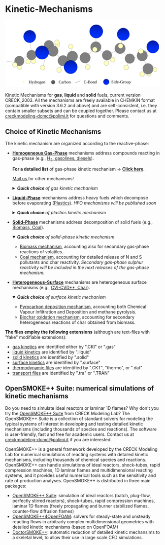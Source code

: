 # Kinetic-Mechanisms
<p align="center">
    <img src=".images/intro.svg" alt="Logo" width="600"/>
</p>


Kinetic Mechanisms for **gas**, **liquid** and **solid** fuels, current version CRECK_2003.
All the mechanisms are freely available in CHEMKIN format (compatible with version 3.6.2 and above) and 
are self-consistent, i.e. they contain smaller subsets and can be coupled together. 
Please contact us at creckmodeling-dcmc@polimi.it for questions and comments. 

## Choice of Kinetic Mechanisms
The kinetic mechanism are organized according to the reactive-phase:
- [**Homogeneous Gas-Phase**](Gas-Phase) mechanisms address compounds reacting in gas-phase (e.g., <ins>H<sub>2</sub>, gasolines, diesels</ins>). 
    
    **For a detailed list** of gas-phase kinetic mechanism &rarr; **[Click here](Gas-Phase/README.md#choice-of-kinetic-mechanism)**.
    
    <a href="mailto:creckmodeling-dcmc@polimi.it"> <ins>Mail us</ins> </a> for other mechanisms!
    <details>
    <summary><i><b>Quick choice </b> of gas kinetic mechanism</i></summary>
    &nbsp; HT = <i>High-Temperature</i>, LT = <i>Low-Temperature</i>, NOx = <i>sub-module for nitrogen-oxides and ammonia</i>, Soot = <i>sub-module for soot particles</i>
    <ul>
        <li> <ins>Hydrogen</ins> (H<sub>2</sub>): &nbsp; <a href="Gas-Phase/CarbonFreeFuels_H2-NH3/HYDROGEN_11_20"> HT </a> &nbsp; &bull; &nbsp; <a href="Gas-Phase/CarbonFreeFuels_H2-NH3/NH3_31_202"> HT+NOx </a> </li>
        <li> <ins>Ammonia</ins> (NH<sub>3</sub>): &nbsp; <a href="Gas-Phase/CarbonFreeFuels_H2-NH3/NH3_31_203"> HT </a> </li>
        <li> <ins>Methane</ins> (CH<sub>4</sub>): &nbsp;<a href="Gas-Phase/CoreMechanism_C0-C4/C1_C3_HT_114_1999"> HT </a> &nbsp; &bull; &nbsp; <a href="Gas-Phase/CoreMechanism_C0-C4/Soot-NOx/C1_C3_HT_NOX_159_2459"> HT+NOx </a> &nbsp; &bull; &nbsp; <a href="Gas-Phase/Diesel-Biodiesel/Soot-NOx/TOT_HT_SOOT_452_24041"> HT+SOOT </a> &nbsp; &bull; &nbsp; <a href="Gas-Phase/Diesel-Biodiesel/Soot-NOx/TOT_HT_SOOT_NOX_497_24501"> HT+NOx+SOOT</a> <br>
        <li> <ins>Natural Gas/LPG</ins> (C<sub>1</sub>-C<sub>4</sub>): &nbsp;<a href="Gas-Phase/CoreMechanism_C0-C4/C1_C3_HT_114_1999"> HT </a> &nbsp; &bull; &nbsp; <a href="Gas-Phase/CoreMechanism_C0-C4/Soot-NOx/C1_C3_HT_NOX_159_2459"> HT+NOx </a> &nbsp; &bull; &nbsp; <a href="Gas-Phase/Diesel-Biodiesel/Soot-NOx/TOT_HT_SOOT_452_24041"> HT+SOOT </a> &nbsp; &bull; &nbsp; <a href="Gas-Phase/Diesel-Biodiesel/Soot-NOx/TOT_HT_SOOT_NOX_497_24501"> HT+NOx+SOOT</a> <br>
        <li> <ins>Methanol</ins> (CH<sub>3</sub>OH): &nbsp; <a href="Gas-Phase/CoreMechanism_C0-C4/C1_C3_HT_114_1999"> HT </a> &nbsp; &bull; &nbsp; <a href="Gas-Phase/CoreMechanism_C0-C4/Soot-NOx/C1_C3_HT_NOX_159_2459"> HT+NOx </a> &nbsp; &bull; &nbsp; <a href="Gas-Phase/Diesel-Biodiesel/Soot-NOx/TOT_HT_SOOT_452_24041"> HT+SOOT </a> &nbsp; &bull; &nbsp; <a href="Gas-Phase/Diesel-Biodiesel/Soot-NOx/TOT_HT_SOOT_NOX_497_24501"> HT+NOx+SOOT</a> </li>
        <li> <ins>DME</ins> (CH<sub>3</sub>OCH<sub>3</sub>): &nbsp; <a href="Gas-Phase/Gasoline-Biogasoline/TPRF_HT_LT_ALC_ETHERS_356_10171"> HT </a> &nbsp; &bull; &nbsp; <a href="Gas-Phase/Gasoline-Biogasoline/TPRF_HT_LT_ALC_ETHERS_356_10171"> HT+LT </a> </li>
        <li><ins>Gasoline/Biogasoline</ins> &rarr; refer to this <a href="Gas-Phase/Gasoline-Biogasoline/README.md#choice-of-kinetic-mechanism"> readme subsection </a>  </li>
        <li><ins>Jet-fuels</ins> &rarr; refer to this <a href="Gas-Phase/Diesel-Biodiesel/README.md#choice-of-kinetic-mechanism"> readme subsection </a> </li>
        <li><ins>Diesel/Biodiesel/Bio-oil</ins> &rarr; refer to this <a href="Gas-Phase/Diesel-Biodiesel/README.md#choice-of-kinetic-mechanism"> readme subsection </a> </li>
    </ul>
    </details>

- [**Liquid-Phase**](Liquid-Phase) mechanisms address heavy fuels which decompose before evaporating (<a href="Liquid-Phase/Plastics/">Plastics</a>). *HFO mechanisms will be published soon*
    <details>
    <summary><i><b>Quick choice </b> of  plastics kinetic mechanism</i></summary>
    
    <ul>
        <li> <ins>Polyethylene High-Density </ins> (HDPE): &nbsp; <a href="Liquid-Phase/Plastics/PE/HDPE_semidetailed/"> semi-detailed </a> &nbsp; &bull; &nbsp; <a href="Liquid-Phase/Plastics/PE/HDPE_reduced/"> reduced </a> &nbsp; &bull; &nbsp; <a href="Liquid-Phase/Plastics/PE/HDPE_multistep/"> multi-step </a> </li>
        <li> <ins>Polyethylene Low-Density </ins> (LDPE): &nbsp; <a href="Liquid-Phase/Plastics/PE/LDPE_semidetailed/"> semi-detailed </a> &nbsp; &bull; &nbsp; <a href="Liquid-Phase/Plastics/PE/LDPE_reduced/"> reduced </a> &nbsp; &bull; &nbsp; <a href="Liquid-Phase/Plastics/PE/LDPE_multistep/"> multi-step </a> </li>
        <li> <ins>Polypropylene </ins> (PP): &nbsp; <a href="Liquid-Phase/Plastics/PP/PP_semidetailed/"> semi-detailed </a> &nbsp; &bull; &nbsp; <a href="Liquid-Phase/Plastics/PP/PP_reduced/"> reduced </a> &nbsp; &bull; &nbsp; <a href="Liquid-Phase/Plastics/PP/PP_multistep/"> multi-step </a> </li>
        <li> <ins>Polystyrene </ins> (PS): &nbsp; <a href="Liquid-Phase/Plastics/PS/PS_semidetailed/"> semi-detailed </a> &nbsp; &bull; &nbsp; <a href="Liquid-Phase/Plastics/PS/PS_reduced/"> reduced </a> &nbsp; &bull; &nbsp; <a href="Liquid-Phase/Plastics/PS/PS_multistep/"> multi-step </a> </li>
        <li> <ins>Poly(ethylene terephthalate) </ins> (PET): &nbsp; <a href="Liquid-Phase/Plastics/PET/PET_semidetailed"> semi-detailed </a>  &nbsp; &bull; &nbsp; <a href="Liquid-Phase/Plastics/PET/PET_multistep/"> multi-step </a> </li>
        <li> <ins>Poly(vinyl chloride) </ins> (PVC): &nbsp; <a href="Liquid-Phase/Plastics/PVC"> semi-detailed </a>  </li>
    </ul>
    </details>    

    

- [**Solid-Phase**](Solid-Phase) mechanisms address decomposition of solid fuels (e.g., <ins>Biomass, Coal</ins>). 
    <details open>
    <summary><i><b>Quick choice </b> of solid-phase kinetic mechanism</i></summary>
    <ul>
        <li> <a href="Solid-Phase/Biomass"> Biomass mechanism</a>, accounting also for secondary gas-phase reactions of volatiles. </li>
        <li> <a href="Solid-Phase/Coal"> Coal mechanism</a>, accounting for detailed release of N and S pollutants and char reactivity. <i>Secondary gas-phase sulphur reactivity will be included in the next releases of the gas-phase mechanism. </i></li>        
    </ul>
    </details>    
    
- [**Heterogeneous-Surface**](Heterogeneous-Mechanisms) mechanisms are heterogeneous surface mechanisms (e.g., <ins>CVI-CVD**, Char</ins>). 
    <details open>
    <summary><i><b>Quick choice </b> of surface kinetic mechanism</i></summary>
    <ul>
        <li> <a href="Heterogeneous-Mechanisms/CVI-CVD"> Pyrocarbon deposition mechanism</a>, accounting both Chemical Vapour Infiltration and Deposition and methane pyrolysis. </li>
        <li> <a href="Heterogeneous-Mechanisms/Char"> Biochar oxidation mechanism</a>, accounting for secondary heterogeneous reactions of char obtained from biomass.</li>        
    </ul>
    </details>    
    
**The files employ the following extensions** (although are text-files with "fake" modifiable extensions):
- <ins>gas kinetics</ins> are identified either by ".CKI" or ".gas" 
- <ins>liquid kinetics</ins> are identified by ".liquid"
- <ins>solid kinetics</ins> are identified by ".solid"
- <ins>surface kinetics</ins> are identified by ".surface"
- <ins>thermodynamic files</ins> are identified by ".CKT", "thermo", or ".dat"
- <ins>transport files</ins> are identified by ".tra" or ".TRAN" 

## OpenSMOKE++ Suite: numerical simulations of kinetic mechanisms
Do you need to simulate ideal reactors or laminar 1D flames? 
Why don't you try the [OpenSMOKE++ Suite](https://www.opensmokepp.polimi.it/) from CRECK Modeling Lab? 
The OpenSMOKE++ Suite is a collection of standard solvers for modeling the typical 
systems of interest in developing and testing detailed kinetic mechanisms 
(including thousands of species and reactions).
The software is user-friendly, fast and free for academic users.
Contact us at creckmodeling-dcmc@polimi.it if you are interested.

OpenSMOKE++ is a general framework developed by the CRECK Modeling Lab for 
numerical simulations of reacting systems with detailed kinetic mechanisms, 
including thousands of chemical species and reactions.
OpenSMOKE++ can handle simulations of ideal reactors, shock-tubes, rapid compression machines, 
1D laminar flames and multidimensional reacting systems, and it provides useful numerical tools 
such as the sensitivity and rate of production analyses.
OpenSMOKE++ is distributed in three main packages:
- [OpenSMOKE++ Suite](https://www.opensmokepp.polimi.it/index.php?option=com_content&view=article&id=299:article-ospp&catid=106&Itemid=765): 
    simulation of ideal reactors (batch, plug-flow, perfectly stirred reactors), 
    shock-tubes, rapid compression machines, laminar 1D flames (freely propagating 
    and burner stabilized flames, counter-flow diffusion flames)
- [OpenSMOKE++4OpenFOAM](https://www.opensmokepp.polimi.it/index.php?option=com_content&view=article&id=301:article-ospp4of&catid=106&Itemid=766):
    solvers for steady-state and unsteady reacting flows in arbitrarly complex 
    multidimensional geometries with detailed kinetic mechanisms (based on OpenFOAM)
- [DoctorSMOKE++](https://www.opensmokepp.polimi.it/index.php?option=com_content&view=article&id=300:article-doctorsmokepp&catid=106&Itemid=767):
    automatic reduction of detailed kinetic mechansims to a skeletal level, to 
    allow their use in large scale CFD simulations.
